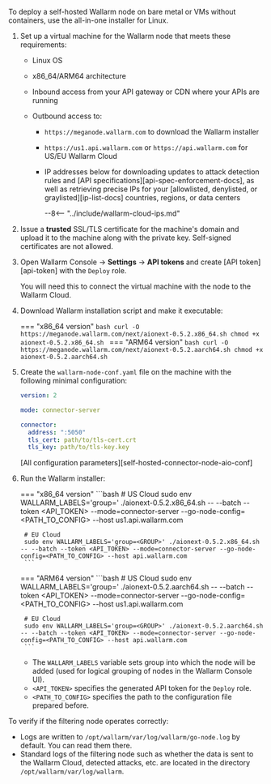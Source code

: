 To deploy a self-hosted Wallarm node on bare metal or VMs without containers, use the all-in-one installer for Linux.

1. Set up a virtual machine for the Wallarm node that meets these requirements:

    * Linux OS
    * x86_64/ARM64 architecture
    * Inbound access from your API gateway or CDN where your APIs are running
    * Outbound access to:

        * `https://meganode.wallarm.com` to download the Wallarm installer
        * `https://us1.api.wallarm.com` or `https://api.wallarm.com` for US/EU Wallarm Cloud
        * IP addresses below for downloading updates to attack detection rules and [API specifications][api-spec-enforcement-docs], as well as retrieving precise IPs for your [allowlisted, denylisted, or graylisted][ip-list-docs] countries, regions, or data centers

            --8<-- "../include/wallarm-cloud-ips.md"
1. Issue a **trusted** SSL/TLS certificate for the machine's domain and upload it to the machine along with the private key. Self-signed certificates are not allowed.
1. Open Wallarm Console → **Settings** → **API tokens** and create [API token][api-token] with the `Deploy` role.

    You will need this to connect the virtual machine with the node to the Wallarm Cloud. 
1. Download Wallarm installation script and make it executable:

    === "x86_64 version"
        ```bash
        curl -O https://meganode.wallarm.com/next/aionext-0.5.2.x86_64.sh
        chmod +x aionext-0.5.2.x86_64.sh
        ```
    === "ARM64 version"
        ```bash
        curl -O https://meganode.wallarm.com/next/aionext-0.5.2.aarch64.sh
        chmod +x aionext-0.5.2.aarch64.sh
        ```
1. Create the `wallarm-node-conf.yaml` file on the machine with the following minimal configuration:

    ```yaml
    version: 2

    mode: connector-server

    connector:
      address: ":5050"
      tls_cert: path/to/tls-cert.crt
      tls_key: path/to/tls-key.key
    ```

    [All configuration parameters][self-hosted-connector-node-aio-conf]
1. Run the Wallarm installer:

    === "x86_64 version"
        ```bash
        # US Cloud
        sudo env WALLARM_LABELS='group=<GROUP>' ./aionext-0.5.2.x86_64.sh -- --batch --token <API_TOKEN> --mode=connector-server --go-node-config=<PATH_TO_CONFIG> --host us1.api.wallarm.com

        # EU Cloud
        sudo env WALLARM_LABELS='group=<GROUP>' ./aionext-0.5.2.x86_64.sh -- --batch --token <API_TOKEN> --mode=connector-server --go-node-config=<PATH_TO_CONFIG> --host api.wallarm.com
        ```
    === "ARM64 version"
        ```bash
        # US Cloud
        sudo env WALLARM_LABELS='group=<GROUP>' ./aionext-0.5.2.aarch64.sh -- --batch --token <API_TOKEN> --mode=connector-server --go-node-config=<PATH_TO_CONFIG> --host us1.api.wallarm.com

        # EU Cloud
        sudo env WALLARM_LABELS='group=<GROUP>' ./aionext-0.5.2.aarch64.sh -- --batch --token <API_TOKEN> --mode=connector-server --go-node-config=<PATH_TO_CONFIG> --host api.wallarm.com
        ```

    * The `WALLARM_LABELS` variable sets group into which the node will be added (used for logical grouping of nodes in the Wallarm Console UI).
    * `<API_TOKEN>` specifies the generated API token for the `Deploy` role.
    * `<PATH_TO_CONFIG>` specifies the path to the configuration file prepared before.

To verify if the filtering node operates correctly:

* Logs are written to `/opt/wallarm/var/log/wallarm/go-node.log` by default. You can read them there.
* Standard logs of the filtering node such as whether the data is sent to the Wallarm Cloud, detected attacks, etc. are located in the directory `/opt/wallarm/var/log/wallarm`.
